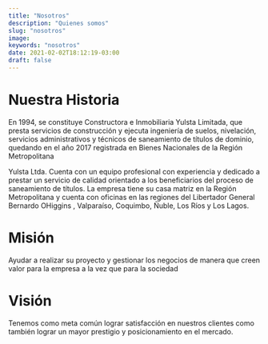 ```yaml
---
title: "Nosotros"
description: "Quienes somos"
slug: "nosotros"
image:
keywords: "nosotros"
date: 2021-02-02T18:12:19-03:00
draft: false
---
```


# Nuestra Historia

En 1994, se constituye Constructora e Inmobiliaria Yulsta Limitada, que presta servicios de construcción y ejecuta ingeniería de suelos, nivelación, servicios administrativos y técnicos de saneamiento de títulos de dominio, quedando en el año 2017 registrada en Bienes Nacionales de la Región Metropolitana

Yulsta Ltda. Cuenta con un equipo profesional con experiencia y dedicado a prestar un servicio de calidad orientado a los beneficiarios del proceso de saneamiento de títulos. La empresa tiene su casa matriz en la Región Metropolitana y cuenta con oficinas en las regiones del Libertador General Bernardo OHiggins , Valparaíso, Coquimbo, Ñuble, Los Ríos y Los Lagos.

# Misión

Ayudar a realizar su proyecto y gestionar los negocios de manera que creen valor para la empresa a la vez que para la sociedad

# Visión

Tenemos como meta común lograr satisfacción en nuestros clientes como también lograr un mayor prestigio y posicionamiento en el mercado.
